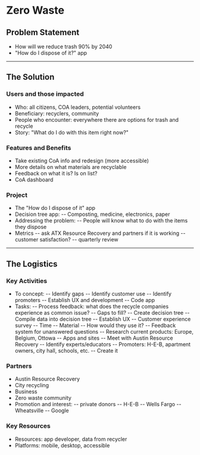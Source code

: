 # Zero Waste

## Problem Statement
- How will we reduce trash 90% by 2040
- "How do I dispose of it?" app

---

## The Solution

### Users and those impacted
- Who: all citizens, COA leaders, potential volunteers
- Beneficiary: recyclers, community
- People who encounter: everywhere there are options for trash and recycle
- Story: "What do I do with this item right now?"

### Features and Benefits
- Take existing CoA info and redesign (more accessible)
- More details on what materials are recyclable
- Feedback on what it is? Is on list?
- CoA dashboard

### Project
- The "How do I dispose of it" app
- Decision tree app:
-- Composting, medicine, electronics, paper
- Addressing the problem:
-- People will know what to do with the items they dispose
- Metrics
-- ask ATX Resource Recovery and partners if it is working
-- customer satisfaction?
-- quarterly review

---
## The Logistics

### Key Activities
- To concept:
-- Identify gaps
-- Identify customer use
-- Identify promoters
-- Establish UX and development
-- Code app
- Tasks:
-- Process feedback: what does the recycle companies experience as common issue?
-- Gaps to fill?
-- Create decision tree
-- Compile data into decision tree
-- Establish UX
-- Customer experience survey
-- Time
-- Material
-- How would they use it?
-- Feedback system for unanswered questions
-- Research current products: Europe, Belgium, Ottowa
-- Apps and sites
-- Meet with Austin Resource Recovery
-- Identify experts/educators
-- Promoters: H-E-B, apartment owners, city hall, schools, etc.
-- Create it

### Partners
- Austin Resource Recovery
- City recycling
- Business
- Zero waste community
- Promotion and interest:
-- private donors
-- H-E-B
-- Wells Fargo
-- Wheatsville
-- Google

### Key Resources
- Resources: app developer, data from recycler
- Platforms: mobile, desktop, accessible

